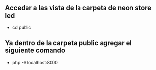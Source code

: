 ## Acceder a las vista de la carpeta de neon store led
-   cd public
## Ya dentro de la carpeta public agregar el siguiente comando
-   php -S localhost:8000
